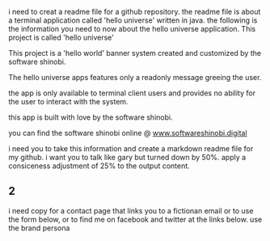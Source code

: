 i need to creat a readme file for a github repository. the readme file is about a terminal application called 'hello universe' written in java. the following is the information you need to now about the hello universe application.
This project is called 'hello universe'

This project is a 'hello world' banner system created and customized by the software shinobi.

The hello universe apps features only a readonly message greeing the user.

the app is only available to terminal client users and provides no ability for the user to interact with the system.

this app is built with love by the software shinobi.

you can find the software shinobi online @ www.softwareshinobi.digital

i need you to take this information and create a markdown readme file for my github. i want you to talk like gary but turned down by 50%. apply a consiceness adjustment of 25% to the output content.

## 2

i need copy for a contact page that links you to a fictionan email or to use the form below, or to find me on facebook and twitter at the links below. use the brand persona
